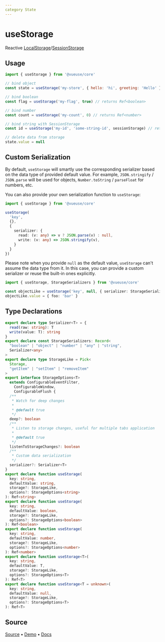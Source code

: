 ```yaml
---
category State
---
```


# useStorage

Reactive [LocalStorage](https://developer.mozilla.org/en-US/docs/Web/API/Window/localStorage)/[SessionStorage](https://developer.mozilla.org/en-US/docs/Web/API/Window/sessionStorage)

## Usage

```js
import { useStorage } from '@vueuse/core'

// bind object
const state = useStorage('my-store', { hello: 'hi', greeting: 'Hello' })

// bind boolean
const flag = useStorage('my-flag', true) // returns Ref<boolean>

// bind number
const count = useStorage('my-count', 0) // returns Ref<number>

// bind string with SessionStorage
const id = useStorage('my-id', 'some-string-id', sessionStorage) // returns Ref<string>

// delete data from storage
state.value = null
```

## Custom Serialization

By default, `useStorage` will smartly use the corresponding serializer based on the data type of provided default value. For example, `JSON.stringify` / `JSON.parse` will be used for objects, `Number.toString` / `parseFloat` for numbers, etc.

You can also provide your own serialization function to `useStorage`:

```ts
import { useStorage } from '@vueuse/core'

useStorage(
  'key',
  {},
  { 
    serializer: {
      read: (v: any) => v ? JSON.parse(v) : null,
      write: (v: any) => JSON.stringify(v),
    }
  }
})
```

Please note when you provide `null` as the default value, `useStorage` can't assume the data type from it. In this case, you can provide a custom serializer or reuse the built-in ones explicitly.

```ts
import { useStorage, StorageSerializers } from '@vueuse/core'

const objectLike = useStorage('key', null, { serializer: StorageSerializers.object })
objectLike.value = { foo: 'bar' }
```


<!--FOOTER_STARTS-->
## Type Declarations

```typescript
export declare type Serializer<T> = {
  read(raw: string): T
  write(value: T): string
}
export declare const StorageSerializers: Record<
  "boolean" | "object" | "number" | "any" | "string",
  Serializer<any>
>
export declare type StorageLike = Pick<
  Storage,
  "getItem" | "setItem" | "removeItem"
>
export interface StorageOptions<T>
  extends ConfigurableEventFilter,
    ConfigurableWindow,
    ConfigurableFlush {
  /**
   * Watch for deep changes
   *
   * @default true
   */
  deep?: boolean
  /**
   * Listen to storage changes, useful for multiple tabs application
   *
   * @default true
   */
  listenToStorageChanges?: boolean
  /**
   * Custom data serialization
   */
  serializer?: Serializer<T>
}
export declare function useStorage(
  key: string,
  defaultValue: string,
  storage?: StorageLike,
  options?: StorageOptions<string>
): Ref<string>
export declare function useStorage(
  key: string,
  defaultValue: boolean,
  storage?: StorageLike,
  options?: StorageOptions<boolean>
): Ref<boolean>
export declare function useStorage(
  key: string,
  defaultValue: number,
  storage?: StorageLike,
  options?: StorageOptions<number>
): Ref<number>
export declare function useStorage<T>(
  key: string,
  defaultValue: T,
  storage?: StorageLike,
  options?: StorageOptions<T>
): Ref<T>
export declare function useStorage<T = unknown>(
  key: string,
  defaultValue: null,
  storage?: StorageLike,
  options?: StorageOptions<T>
): Ref<T>
```

## Source

[Source](https://github.com/vueuse/vueuse/blob/main/packages/core/useStorage/index.ts) • [Demo](https://github.com/vueuse/vueuse/blob/main/packages/core/useStorage/demo.vue) • [Docs](https://github.com/vueuse/vueuse/blob/main/packages/core/useStorage/index.md)


<!--FOOTER_ENDS-->
